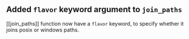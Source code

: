 ## Added `flavor` keyword argument to `join_paths`

[[join_paths]] function now have a `flavor` keyword, to specify
whether it joins posix or windows paths.
